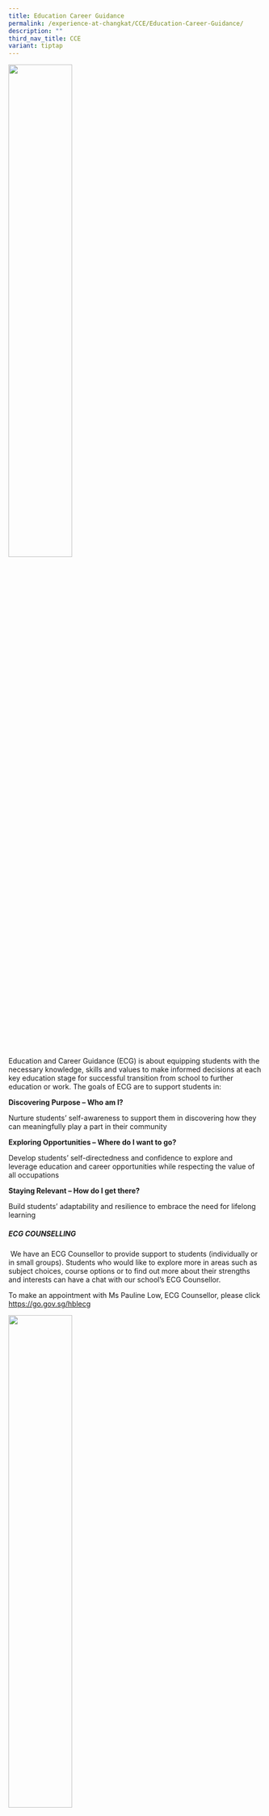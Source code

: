 ```yaml
---
title: Education Career Guidance
permalink: /experience-at-changkat/CCE/Education-Career-Guidance/
description: ""
third_nav_title: CCE
variant: tiptap
---
```

<div class="isomer-image-wrapper">
<img style="width:50%" height="auto" width="100%" src="/images/ECG.png">
</div>
<p>Education and Career Guidance (ECG) is about equipping students with the
necessary knowledge, skills and values to make informed decisions at each
key education stage for successful transition from school to further education
or work. The goals of ECG are to support students in:</p>
<p><strong>Discovering Purpose – Who am I?</strong>
</p>
<p>Nurture students’ self-awareness to support them in discovering how they
can meaningfully play a part in their community</p>
<p><strong>Exploring Opportunities – Where do I want to go?</strong>
</p>
<p>Develop students’ self-directedness and confidence to explore and leverage
education and career opportunities while respecting the value of all occupations</p>
<p><strong>Staying Relevant – How do I get there?</strong>
</p>
<p>Build students’ adaptability and resilience to embrace the need for lifelong
learning</p>
<h5>ECG COUNSELLING</h5>
<p>&nbsp;We have an ECG Counsellor to provide support to students (individually
or in small groups). Students who would like to explore more in areas such
as subject choices, course options or to find out more about their strengths
and interests can have a chat with our school’s ECG Counsellor.</p>
<p>To make an appointment with Ms Pauline Low, ECG Counsellor, please click&nbsp;
<a href="https://go.gov.sg/hblecg" rel="noopener noreferrer nofollow" target="_blank">https://go.gov.sg/hblecg</a>
</p>
<div class="isomer-image-wrapper">
<img style="width:50%" height="auto" width="100%" src="/images/QR.png">
</div>
<h5>ACADEMIC PATHWAYS EXPLORATION</h5>
<p>&nbsp;</p>
<table style="minWidth: 75px">
<colgroup>
<col>
<col>
<col>
</colgroup>
<tbody>
<tr>
<td rowspan="1" colspan="1">
<p><strong>Title</strong>
</p>
</td>
<td rowspan="1" colspan="1">
<p><strong>Links</strong>
</p>
</td>
<td rowspan="1" colspan="1">
<p><strong>Remarks</strong>
</p>
</td>
</tr>
<tr>
<td rowspan="1" colspan="1">
<p>Information on Post-secondary Education</p>
</td>
<td rowspan="1" colspan="1">
<p><a href="https://www.moe.gov.sg/post-secondary" rel="noopener noreferrer nofollow" target="_blank">https://www.moe.gov.sg/post-secondary</a>
</p>
</td>
<td rowspan="1" colspan="1">
<p>Learn about the choices available to pursue your next phase of learning
after your secondary school</p>
</td>
</tr>
<tr>
<td rowspan="1" colspan="1">
<p>Course Finder</p>
</td>
<td rowspan="1" colspan="1">
<p><a href="https://go.gov.sg/coursefinder" rel="noopener noreferrer nofollow" target="_blank">https://go.gov.sg/coursefinder</a>
</p>
</td>
<td rowspan="1" colspan="1">
<p>Explore courses based on aggregate type, score, minimum entry requirements,
details about the course (modules and career prospects), etc.</p>
</td>
</tr>
<tr>
<td rowspan="1" colspan="1">
<p>Admissions Exercises and Programmes</p>
</td>
<td rowspan="1" colspan="1">
<p><a href="https://www.moe.gov.sg/post-secondary/admissions" rel="noopener noreferrer nofollow" target="_blank">https://www.moe.gov.sg/post-secondary/admissions</a>
</p>
</td>
<td rowspan="1" colspan="1">
<p>Explore the different admissions exercises and programmes available to
help you gain entry into Millennia Institute (MI), a junior college, Polytechnic
or ITE.</p>
</td>
</tr>
<tr>
<td rowspan="1" colspan="1">
<p>A-Level curriculum and subject syllabuses (JC/MI)</p>
</td>
<td rowspan="1" colspan="1">
<p><a href="https://www.moe.gov.sg/post-secondary/a-level-curriculum-and-subject-syllabuses" rel="noopener noreferrer nofollow" target="_blank">https://www.moe.gov.sg/post-secondary/a-level-curriculum-and-subject-syllabuses</a>
</p>
</td>
<td rowspan="1" colspan="1">
<p>JC/Millennia Institute</p>
</td>
</tr>
<tr>
<td rowspan="1" colspan="1">
<p>Institute of Technical Education (ITE)</p>
</td>
<td rowspan="1" colspan="1">
<p><a href="https://www.ite.edu.sg/admissions/full-time-courses" rel="noopener noreferrer nofollow" target="_blank">https://www.ite.edu.sg/admissions/full-time-courses</a>
</p>
</td>
<td rowspan="1" colspan="1">
<p>Courses available at ITE</p>
</td>
</tr>
<tr>
<td rowspan="1" colspan="1">
<p>Course Booklet 2025</p>
</td>
<td rowspan="1" colspan="1">
<p><a href="https://www.ite.edu.sg/docs/default-source/full-time-courses-doc/ite-course-booklet-final.pdf" rel="noopener noreferrer nofollow" target="_blank">https://www.ite.edu.sg/docs/default-source/full-time-courses-doc/ite-course-booklet-2025.pdf</a> &nbsp;&nbsp;</p>
</td>
<td rowspan="1" colspan="1">
<p>Courses available at ITE</p>
</td>
</tr>
<tr>
<td rowspan="1" colspan="1">
<p>Poly Foundation Programme (PFP)</p>
</td>
<td rowspan="1" colspan="1">
<p><a href="https://go.gov.sg/pfp" rel="noopener noreferrer nofollow" target="_blank">https://go.gov.sg/pfp</a> &nbsp;&nbsp;
<br><a href="https://pfp.polytechnic.edu.sg/PFP/pfp_faqs.html" rel="noopener noreferrer nofollow" target="_blank">https://pfp.polytechnic.edu.sg/PFP/pfp_faqs.html</a>
</p>
</td>
<td rowspan="1" colspan="1">
<p>4N(A)</p>
</td>
</tr>
<tr>
<td rowspan="1" colspan="1">
<p>Nanyang Academic of Fine Arts (NAFA) Foundation Programme&nbsp;</p>
</td>
<td rowspan="1" colspan="1">
<p><a href="https://go.gov.sg/applynafafp" rel="noopener noreferrer nofollow" target="_blank">https://go.gov.sg/applynafafp</a>
</p>
</td>
<td rowspan="1" colspan="1">
<p>4N(A)</p>
</td>
</tr>
<tr>
<td rowspan="1" colspan="1">
<p>Nanyang Academic of Fine Arts (NAFA) Diploma</p>
</td>
<td rowspan="1" colspan="1">
<p><a href="https://www.nafa.edu.sg/courses/diploma" rel="noopener noreferrer nofollow" target="_blank">https://www.nafa.edu.sg/courses/diploma</a>
</p>
</td>
<td rowspan="1" colspan="1">
<p>4N(A)</p>
</td>
</tr>
<tr>
<td rowspan="1" colspan="1">
<p>La Salle College of the Arts (Diploma)</p>
</td>
<td rowspan="1" colspan="1">
<p><a href="https://www.lasalle.edu.sg/admissions/diploma-admissions" rel="noopener noreferrer nofollow" target="_blank">https://www.lasalle.edu.sg/admissions/diploma-admissions</a>
</p>
</td>
<td rowspan="1" colspan="1">
<p>Exp &amp; 5N(A)</p>
</td>
</tr>
<tr>
<td rowspan="1" colspan="1">
<p></p>
</td>
<td rowspan="1" colspan="1">
<p></p>
</td>
<td rowspan="1" colspan="1">
<p></p>
</td>
</tr>
</tbody>
</table>
<p>&nbsp;</p>
<p><strong>OTHER USEFUL LINKS</strong>
</p>
<table style="minWidth: 75px">
<colgroup>
<col>
<col>
<col>
</colgroup>
<tbody>
<tr>
<td rowspan="1" colspan="1">
<p><strong>Title</strong>
</p>
</td>
<td rowspan="1" colspan="1">
<p><strong>Links</strong>
</p>
</td>
<td rowspan="1" colspan="1">
<p><strong>Remarks</strong>
</p>
</td>
</tr>
<tr>
<td rowspan="1" colspan="1">
<p>2025 JIE-N Brochure</p>
</td>
<td rowspan="1" colspan="1">
<p><a href="https://isomer-user-content.by.gov.sg/145/48bdfb9b-7035-4d0e-99d6-8312db677882/jien-jiee-2025-intake-entry-requirements.pdf" rel="noopener noreferrer nofollow" target="_blank">https://isomer-user-content.by.gov.sg/145/48bdfb9b-7035-4d0e-99d6-8312db677882/jien-jiee-2025-intake-entry-requirements.pdf</a>
<br>
</p>
</td>
<td rowspan="1" colspan="1">
<p>For N-level students seeking admission to ITE College (NITEC, DPP etc.)</p>
</td>
</tr>
<tr>
<td rowspan="1" colspan="1">
<p>My-Skills-Future Portal (Secondary)</p>
</td>
<td rowspan="1" colspan="1">
<p><a href="https://go.gov.sg/mysfsec" rel="noopener noreferrer nofollow" target="_blank">https://go.gov.sg/mysfsec<br></a>
</p>
<p><a rel="noopener noreferrer nofollow" target="_blank"><br></a>
</p>
</td>
<td rowspan="1" colspan="1">
<p>To learn about the different jobs and industries, connect with industry
professionals and get a taster into various job roles of your interest</p>
</td>
</tr>
<tr>
<td rowspan="1" colspan="1">
<p>On My Way</p>
</td>
<td rowspan="1" colspan="1">
<p><a href="https://discover.nyc.gov.sg/" rel="noopener noreferrer nofollow" target="_blank">https://discover.nyc.gov.sg/</a>
</p>
</td>
<td rowspan="1" colspan="1">
<p>To learn about the different jobs and industries, connect with industry
professionals and get a taster into various job roles of your interest</p>
</td>
</tr>
<tr>
<td rowspan="1" colspan="1">
<p>Parent Guide</p>
</td>
<td rowspan="1" colspan="1">
<p><a href="https://www.moe.gov.sg/parentkit" rel="noopener noreferrer nofollow" target="_blank">https://www.moe.gov.sg/parentkit</a> 
<br><a href="http://go.gov.sg/tipsforparents" rel="noopener noreferrer nofollow" target="_blank">http://go.gov.sg/tipsforparents</a>
</p>
</td>
<td rowspan="1" colspan="1">
<p>An ECG toolkit for parents</p>
</td>
</tr>
<tr>
<td rowspan="1" colspan="1">
<p>Stories of Hope &amp; Inspiration</p>
</td>
<td rowspan="1" colspan="1">
<p><a href="https://www.schoolbag.edu.sg/story-tag/multiple-pathways/" rel="noopener noreferrer nofollow" target="_blank">https://www.schoolbag.edu.sg/story-tag/multiple-pathways/</a> 
<br>
<br>
</p>
<p><a href="https://www.ite.edu.sg/life-at-ite/ITE-success-stories" rel="noopener noreferrer nofollow" target="_blank">https://www.ite.edu.sg/life-at-ite/ITE-success-stories</a>
</p>
</td>
<td rowspan="1" colspan="1">
<p>Stories of individuals on their diverse education and career pathways</p>
</td>
</tr>
<tr>
<td rowspan="1" colspan="1">
<p>Scholarships</p>
</td>
<td rowspan="1" colspan="1">
<p><a href="https://go.gov.sg/admissions-scholarships" rel="noopener noreferrer nofollow" target="_blank">https://go.gov.sg/admissions-scholarships</a>
</p>
</td>
<td rowspan="1" colspan="1">
<p>Learn about the different merit-based awards and scholarships</p>
</td>
</tr>
<tr>
<td rowspan="1" colspan="1">
<p>ECG Centre at MOE</p>
</td>
<td rowspan="1" colspan="1">
<p>Email: <a href="mailto:MOE_ECG@moe.gov.sg" rel="noopener noreferrer nofollow" target="_blank">MOE_ECG@moe.gov.sg</a>
<br>
<br>E-appointment system:
<br>
<br><a href="https://go.gov.sg/moe-ecg-centre" rel="noopener noreferrer nofollow" target="_blank">https://go.gov.sg/moe-ecg-centre</a>
<br>
<br><a href="https://go.gov.sg/whats-next" rel="noopener noreferrer nofollow" target="_blank">https://go.gov.sg/whats-next</a>
</p>
</td>
<td rowspan="1" colspan="1">
<p>The ECG Centre provides ECG counselling services for students during periods
such as the release of their GCE N-Level, O-Level and A-Level examination
results.</p>
</td>
</tr>
<tr>
<td rowspan="1" colspan="1">
<p>Private Education Institution</p>
</td>
<td rowspan="1" colspan="1">
<p><a href="https://go.gov.sg/3rs" rel="noopener noreferrer nofollow" target="_blank">https://go.gov.sg/3rs</a>
<br><a href="https://go.gov.sg/pei" rel="noopener noreferrer nofollow" target="_blank">https://go.gov.sg/pei</a>
</p>
</td>
<td rowspan="1" colspan="1">
<p>Information for students who are planning to pursue a course with a Private
Education Institution (PEI)</p>
</td>
</tr>
<tr>
<td rowspan="1" colspan="1">
<p>Community-based Helplines</p>
</td>
<td rowspan="1" colspan="1">
<p><a href="https://www.mindline.sg/" rel="noopener noreferrer nofollow" target="_blank">https://www.mindline.sg/ </a>
<br><a href="https://carey.carecorner.org.sg/" rel="noopener noreferrer nofollow" target="_blank">https://carey.carecorner.org.sg/</a>
</p>
</td>
<td rowspan="1" colspan="1">
<p>For students who would like to have someone to talk to in times of need.
Alternatively, approach the School Counsellor.</p>
</td>
</tr>
</tbody>
</table>
<p><strong>&nbsp;</strong>
</p>